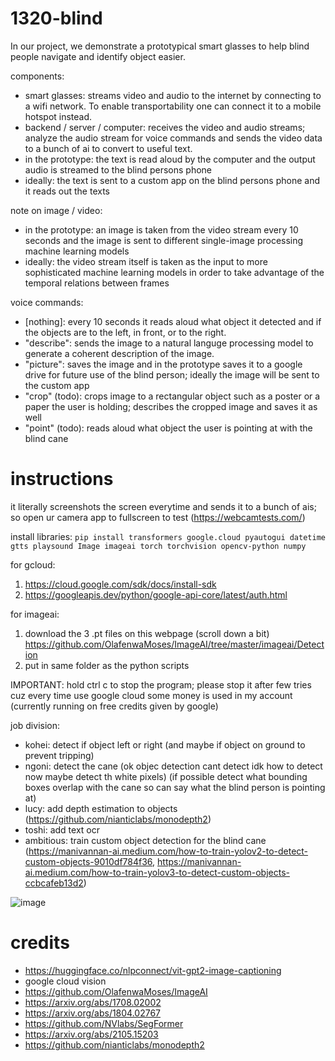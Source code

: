# 1320-blind

In our project, we demonstrate a prototypical smart glasses to help blind people navigate and identify object easier.

components:
- smart glasses: streams video and audio to the internet by connecting to a wifi network. To enable transportability one can connect it to a mobile hotspot instead.
- backend / server / computer: receives the video and audio streams; analyze the audio stream for voice commands and sends the video data to a bunch of ai to convert to useful text.
- in the prototype: the text is read aloud by the computer and the output audio is streamed to the blind persons phone
- ideally: the text is sent to a custom app on the blind persons phone and it reads out the texts

note on image / video:
- in the prototype: an image is taken from the video stream every 10 seconds and the image is sent to different single-image processing machine learning models
- ideally: the video stream itself is taken as the input to more sophisticated machine learning models in order to take advantage of the temporal relations between frames

voice commands:
- [nothing]: every 10 seconds it reads aloud what object it detected and if the objects are to the left, in front, or to the right.
- "describe": sends the image to a natural languge processing model to generate a coherent description of the image.
- "picture": saves the image and in the prototype saves it to a google drive for future use of the blind person; ideally the image will be sent to the custom app
- "crop" (todo): crops image to a rectangular object such as a poster or a paper the user is holding; describes the cropped image and saves it as well
- "point" (todo): reads aloud what object the user is pointing at with the blind cane

# instructions

it literally screenshots the screen everytime and sends it to a bunch of ais; 
so open ur camera app to fullscreen to test (https://webcamtests.com/)

install libraries: `pip install transformers google.cloud pyautogui datetime gtts playsound Image imageai torch torchvision opencv-python numpy`

for gcloud:

1. https://cloud.google.com/sdk/docs/install-sdk
2. https://googleapis.dev/python/google-api-core/latest/auth.html

for imageai:

1. download the 3 .pt files on this webpage (scroll down a bit) https://github.com/OlafenwaMoses/ImageAI/tree/master/imageai/Detection
2. put in same folder as the python scripts

IMPORTANT: hold ctrl c to stop the program; please stop it after few tries cuz every time use google cloud some money is used in my account (currently running on free credits given by google)

job division:

- kohei: detect if object left or right (and maybe if object on ground to prevent tripping)
- ngoni: detect the cane (ok objec detection cant detect idk how to detect now maybe detect th white pixels) (if possible detect what bounding boxes overlap with the cane so can say what the blind person is pointing at)
- lucy: add depth estimation to objects (https://github.com/nianticlabs/monodepth2)
- toshi: add text ocr
- ambitious: train custom object detection for the blind cane (https://manivannan-ai.medium.com/how-to-train-yolov2-to-detect-custom-objects-9010df784f36, https://manivannan-ai.medium.com/how-to-train-yolov3-to-detect-custom-objects-ccbcafeb13d2)

![image](https://cdn.discordapp.com/attachments/652418855142031361/1094896113640804393/o10042023154935.png)

# credits

- https://huggingface.co/nlpconnect/vit-gpt2-image-captioning
- google cloud vision
- https://github.com/OlafenwaMoses/ImageAI
- https://arxiv.org/abs/1708.02002
- https://arxiv.org/abs/1804.02767
- https://github.com/NVlabs/SegFormer
- https://arxiv.org/abs/2105.15203
- https://github.com/nianticlabs/monodepth2
